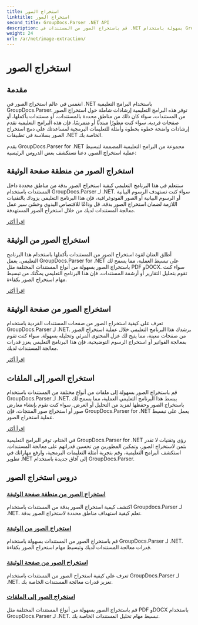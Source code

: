 ```yaml
---
title: استخراج الصور
linktitle: استخراج الصور
second_title: GroupDocs.Parser .NET API
description: قم باستخراج الصور من المستندات في .NET بسهولة باستخدام GroupDocs.Parser. عزز قدرات معالجة المستندات الخاصة بك باستخدام تقنيات استخراج الصور الدقيقة.
weight: 24
url: /ar/net/image-extraction/
---
```


# استخراج الصور

## مقدمة

انغمس في عالم استخراج الصور في .NET باستخدام البرامج التعليمية GroupDocs.Parser. توفر هذه البرامج التعليمية إرشادات شاملة حول استخراج الصور من المستندات، سواء كان ذلك من مناطق محددة بالمستندات، أو مستندات بأكملها، أو صفحات فردية. سواء كنت مطورًا مبتدئًا أو متمرسًا، فإن هذه البرامج التعليمية تقدم إرشادات واضحة خطوة بخطوة وأمثلة للتعليمات البرمجية لمساعدتك على دمج استخراج الصور بسلاسة في تطبيقات .NET الخاصة بك.

يقدم GroupDocs.Parser for .NET مجموعة من البرامج التعليمية المصممة لتبسيط عملية استخراج الصور. دعنا نستكشف بعض الدروس الرئيسية:

## استخراج الصور من منطقة صفحة الوثيقة
ستتعلم في هذا البرنامج التعليمي كيفية استخراج الصور بدقة من مناطق محددة داخل المستندات باستخدام GroupDocs.Parser لـ .NET. سواء كنت تستهدف الرسوم البيانية أو الرسوم البيانية أو الصور الفوتوغرافية، فإن هذا البرنامج التعليمي يزودك بالتقنيات اللازمة لضمان استخراج الصور بدقة. قل وداعًا للاقتصاص اليدوي وحسّن سير عمل معالجة المستندات لديك من خلال استخراج الصور المستهدفة.

[اقرأ أكثر](./extract-images-from-document-page-area/)

## استخراج الصور من الوثيقة
أطلق العنان لقوة استخراج الصور من المستندات بأكملها باستخدام هذا البرنامج التعليمي. يعمل GroupDocs.Parser for .NET على تبسيط العملية، مما يسمح لك باستخراج الصور بسهولة من أنواع المستندات المختلفة مثل PDF وDOCX. سواء كنت تقوم بتحليل التقارير أو أرشفة المستندات، فإن هذا البرنامج التعليمي يمكّنك من تبسيط مهام استخراج الصور بكفاءة.

[اقرأ أكثر](./extract-images-from-document/)

## استخراج الصور من صفحة الوثيقة
تعرف على كيفية استخراج الصور من صفحات المستندات الفردية باستخدام GroupDocs.Parser لـ .NET. يرشدك هذا البرنامج التعليمي خلال عملية استخراج الصور من صفحات معينة، مما يتيح لك عزل المحتوى المرئي وتحليله بسهولة. سواء كنت تقوم بمعالجة الفواتير أو استخراج الرسوم التوضيحية، فإن هذا البرنامج التعليمي يعزز قدرات معالجة المستندات لديك.

[اقرأ أكثر](./extract-images-from-document-page/)

## استخراج الصور إلى الملفات
قم باستخراج الصور بسهولة إلى ملفات من أنواع مختلفة من المستندات باستخدام GroupDocs.Parser لـ .NET. يبسط هذا البرنامج التعليمي العملية، مما يسمح لك باستخراج الصور وحفظها لمزيد من التحليل أو العرض. سواء كنت تقوم بإنشاء معارض صور أو استخراج صور المنتجات، فإن GroupDocs.Parser for .NET يعمل على تبسيط عملية استخراج الصور.

[اقرأ أكثر](./extract-images-to-files/)

في الختام، توفر البرامج التعليمية GroupDocs.Parser for .NET رؤى وتقنيات لا تقدر بثمن لاستخراج الصور، وتمكين المطورين من تحسين قدراتهم على معالجة المستندات. استكشف البرامج التعليمية، وقم بتجربة أمثلة التعليمات البرمجية، وارفع مهاراتك في تطوير .NET إلى آفاق جديدة باستخدام GroupDocs.Parser.
## دروس استخراج الصور
### [استخراج الصور من منطقة صفحة الوثيقة](./extract-images-from-document-page-area/)
اكتشف كيفية استخراج الصور بدقة من المستندات باستخدام Groupdocs.Parser لـ .NET. تعلم كيفية استهداف مناطق محددة لاستخراج الصور بدقة.
### [استخراج الصور من الوثيقة](./extract-images-from-document/)
قم باستخراج الصور من المستندات بسهولة باستخدام GroupDocs.Parser لـ .NET. قدرات معالجة المستندات لديك وتبسيط مهام استخراج الصور بكفاءة.
### [استخراج الصور من صفحة الوثيقة](./extract-images-from-document-page/)
تعرف على كيفية استخراج الصور من المستندات باستخدام GroupDocs.Parser لـ .NET. تعزيز قدرات معالجة المستندات الخاصة بك.
### [استخراج الصور إلى الملفات](./extract-images-to-files/)
قم باستخراج الصور بسهولة من أنواع المستندات المختلفة مثل PDF وDOCX باستخدام GroupDocs.Parser لـ .NET. تبسيط مهام تحليل المستندات الخاصة بك.